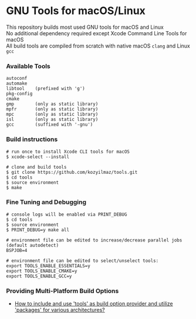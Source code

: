 # GNU Tools for macOS/Linux

This repository builds most used GNU tools for macOS and Linux  
No additional dependency required except Xcode Command Line Tools for macOS  
All build tools are compiled from scratch with native macOS `clang` and Linux `gcc`  

### Available Tools
```
autoconf
automake
libtool    (prefixed with 'g')
pkg-config
cmake
gmp        (only as static library)
mpfr       (only as static library)
mpc        (only as static library)
isl        (only as static library)
gcc        (suffixed with '-gnu')
```

### Build instructions
```shell
# run once to install Xcode CLI tools for macOS
$ xcode-select --install

# clone and build tools
$ git clone https://github.com/kozyilmaz/tools.git
$ cd tools
$ source environment
$ make
```

### Fine Tuning and Debugging
```shell
# console logs will be enabled via PRINT_DEBUG
$ cd tools
$ source environment
$ PRINT_DEBUG=y make all

# environment file can be edited to increase/decrease parallel jobs (default autodetect)
BSPJOB=4

# environment file can be edited to select/unselect tools:
export TOOLS_ENABLE_ESSENTIALS=y
export TOOLS_ENABLE_CMAKE=y
export TOOLS_ENABLE_GCC=y
```

### Providing Multi-Platform Build Options
* [How to include and use 'tools' as build option provider and utilize 'packages' for various architectures?](documents/README.multi.md)

